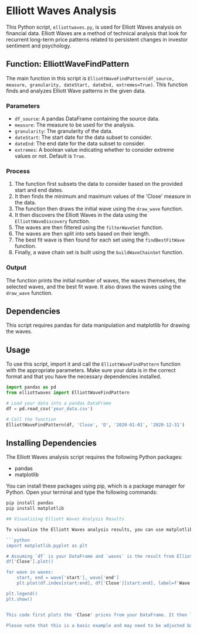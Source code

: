 # Elliott Waves Analysis

This Python script, `elliottwaves.py`, is used for Elliott Waves analysis on financial data. Elliott Waves are a method of technical analysis that look for recurrent long-term price patterns related to persistent changes in investor sentiment and psychology.

## Function: ElliottWaveFindPattern

The main function in this script is `ElliottWaveFindPattern(df_source, measure, granularity, dateStart, dateEnd, extremes=True)`. This function finds and analyzes Elliott Wave patterns in the given data.

### Parameters

- `df_source`: A pandas DataFrame containing the source data.
- `measure`: The measure to be used for the analysis.
- `granularity`: The granularity of the data.
- `dateStart`: The start date for the data subset to consider.
- `dateEnd`: The end date for the data subset to consider.
- `extremes`: A boolean value indicating whether to consider extreme values or not. Default is `True`.

### Process

1. The function first subsets the data to consider based on the provided start and end dates.
2. It then finds the minimum and maximum values of the 'Close' measure in the data.
3. The function then draws the initial wave using the `draw_wave` function.
4. It then discovers the Elliott Waves in the data using the `ElliottWaveDiscovery` function.
5. The waves are then filtered using the `filterWaveSet` function.
6. The waves are then split into sets based on their length.
7. The best fit wave is then found for each set using the `findBestFitWave` function.
8. Finally, a wave chain set is built using the `buildWaveChainSet` function.

### Output

The function prints the initial number of waves, the waves themselves, the selected waves, and the best fit wave. It also draws the waves using the `draw_wave` function.

## Dependencies

This script requires pandas for data manipulation and matplotlib for drawing the waves.

## Usage

To use this script, import it and call the `ElliottWaveFindPattern` function with the appropriate parameters. Make sure your data is in the correct format and that you have the necessary dependencies installed.

```python
import pandas as pd
from elliottwaves import ElliottWaveFindPattern

# Load your data into a pandas DataFrame
df = pd.read_csv('your_data.csv')

# Call the function
ElliottWaveFindPattern(df, 'Close', 'D', '2020-01-01', '2020-12-31')
```


## Installing Dependencies

The Elliott Waves analysis script requires the following Python packages:

- pandas
- matplotlib

You can install these packages using pip, which is a package manager for Python. Open your terminal and type the following commands:

```bash
pip install pandas
pip install matplotlib

## Visualizing Elliott Waves Analysis Results

To visualize the Elliott Waves analysis results, you can use matplotlib to plot the price data and then overlay the identified wave patterns. Here's a basic example of how you might do this:

```python
import matplotlib.pyplot as plt

# Assuming `df` is your DataFrame and `waves` is the result from ElliottWaveFindPattern
df['Close'].plot()

for wave in waves:
    start, end = wave['start'], wave['end']
    plt.plot(df.index[start:end], df['Close'][start:end], label=f'Wave {wave["name"]}')

plt.legend()
plt.show()


This code first plots the 'Close' prices from your DataFrame. It then loops over the waves returned by ElliottWaveFindPattern, plotting each wave on the same graph. The start and end points of each wave are used to subset the 'Close' prices for that wave. Each wave is labeled with its name.

Please note that this is a basic example and may need to be adjusted based on the exact structure of your waves data and your specific visualization needs.

